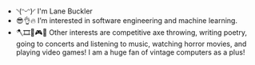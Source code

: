 - ◝(ᵔᵕᵔ)◜ I'm Lane Buckler
- 😎👌🔥 I’m interested in software engineering and machine learning.
- 🪓🎞️📝🎮🎶 Other interests are competitive axe throwing, writing poetry, going to concerts and listening to music, watching horror movies, and playing video games! I am a huge fan of vintage computers as a plus!
